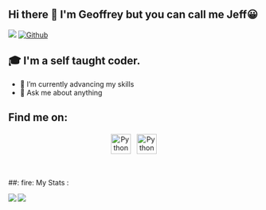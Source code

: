 ## Hi there 👋 I'm Geoffrey but you can call me Jeff😀
![](https://visitor-badge.laobi.icu/badge?page_id=Jeffx-3.Jeffx-3) [![Github](https://img.shields.io/github/followers/Jeffx-3?label=Followers&logo=Github)](https://github.com/Jeffx-3)




## 🎓 I'm a self taught coder.

- 🌱 I’m currently advancing my skills
- 💬 Ask me about anything


## Find me on:

<p align="center">
 <a href="https://twitter.com/geoffowuor"> <img src="https://cdn.jsdelivr.net/npm/simple-icons@v3/icons/twitter.svg" alt="Python" height="40" style="vertical-align:top; margin:4px"></a>
 <a href="https://www.linkedin.com/in/geoffrey-owuor-5a0a39233"> <img src="https://cdn.jsdelivr.net/npm/simple-icons@v3/icons/linkedin.svg" alt="Python" height="40" style="vertical-align:top; margin:4px"></a> 

</p>

<br />

##: fire: My Stats :
<!--
![GitHub stats](https://readme-stats-cfgj2cxdy.vercel.app/api?username=Jeffx-3&count_private=true&show_icons=true&theme=tokyonight)
![Top Langs](https://readme-stats-cfgj2cxdy.vercel.app/api/top-langs/?username=Jeffx-3&hide=php&theme=tokyonight)
-->
<div>
<a href="https://github-readme-stats.vercel.app/api?username=Jeffx-3&theme=tokyonight">
  <img  align="left" src="https://github-readme-stats.vercel.app/api?username=Jeffx-3&count_private=true&show_icons=true&theme=tokyonight" />
</a>
<a href="https://github-readme-stats.vercel.app/api/top-langs/?username=Jeffx-3&hide=php&theme=tokyonight">
  <img align="left" src="https://github-readme-stats.vercel.app/api/top-langs/?username=Jeffx-3&hide=php&theme=tokyonight" />
</a>
</div>


